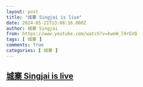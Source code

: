 ```yaml
---
layout: post
title: "城寨 Singjai is live"
date: 2024-05-21T13:08:16.000Z
author: 城寨 Singjai
from: https://www.youtube.com/watch?v=kwoW_l9rEVQ
tags: [ 城寨 ]
comments: True
categories: [ 城寨 ]
---
```

<!--1716296896000-->
[城寨 Singjai is live](https://www.youtube.com/watch?v=kwoW_l9rEVQ)
------

<div>

</div>
